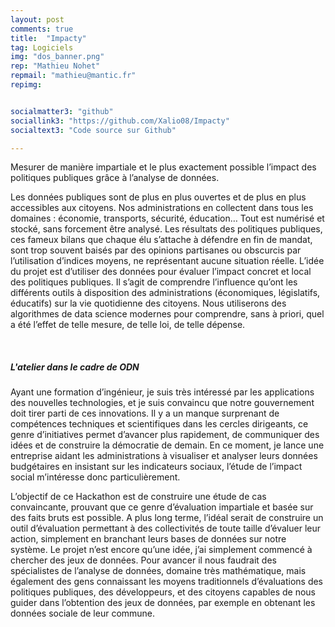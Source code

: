 ```yaml
---
layout: post
comments: true
title:  "Impacty"
tag: Logiciels
img: "dos_banner.png"
rep: "Mathieu Nohet"
repmail: "mathieu@mantic.fr"
repimg: 


socialmatter3: "github"
sociallink3: "https://github.com/Xalio08/Impacty"
socialtext3: "Code source sur Github"

---
```


Mesurer de manière impartiale et le plus exactement possible l’impact des politiques publiques grâce à l’analyse de données.

Les données publiques sont de plus en plus ouvertes et de plus en plus accessibles aux citoyens. Nos administrations en collectent dans tous les domaines : économie, transports, sécurité, éducation… Tout est numérisé et stocké, sans forcement être analysé.
Les résultats des politiques publiques, ces fameux bilans que chaque élu s’attache à défendre en fin de mandat, sont trop souvent baisés par des opinions partisanes ou obscurcis par l’utilisation d’indices moyens, ne représentant aucune situation réelle.
L’idée du projet est d’utiliser des données pour évaluer l’impact concret et local des politiques publiques. Il s’agit de comprendre l’influence qu’ont les différents outils à disposition des administrations (économiques, législatifs, éducatifs) sur la vie quotidienne des citoyens. Nous utiliserons des algorithmes de data science modernes pour comprendre, sans à priori, quel a été l’effet de telle mesure, de telle loi, de telle dépense.

<br>

##### L'atelier dans le cadre de ODN

Ayant une formation d’ingénieur, je suis très intéressé par les applications des nouvelles technologies, et je suis convaincu que notre gouvernement doit tirer parti de ces innovations. Il y a un manque surprenant de compétences techniques et scientifiques dans les cercles dirigeants, ce genre d’initiatives permet d’avancer plus rapidement, de communiquer des idées et de construire la démocratie de demain. En ce moment, je lance une entreprise aidant les administrations à visualiser et analyser leurs données budgétaires en insistant sur les indicateurs sociaux, l’étude de l’impact social m’intéresse donc particulièrement.

L’objectif de ce Hackathon est de construire une étude de cas convaincante, prouvant que ce genre d’évaluation impartiale et basée sur des faits bruts est possible. A plus long terme, l’idéal serait de construire un outil d’évaluation permettant à des collectivités de toute taille d’évaluer leur action, simplement en branchant leurs bases de données sur notre système.
Le projet n’est encore qu’une idée, j’ai simplement commencé à chercher des jeux de données.
Pour avancer il nous faudrait des spécialistes de l’analyse de données, domaine très mathématique, mais également des gens connaissant les moyens traditionnels d’évaluations des politiques publiques, des développeurs, et des citoyens capables de nous guider dans l’obtention des jeux de données, par exemple en obtenant les données sociale de leur commune.
